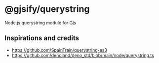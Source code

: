 # @gjsify/querystring

Node.js querystring module for Gjs

## Inspirations and credits
 * https://github.com/SpainTrain/querystring-es3
 * https://github.com/denoland/deno_std/blob/main/node/querystring.ts